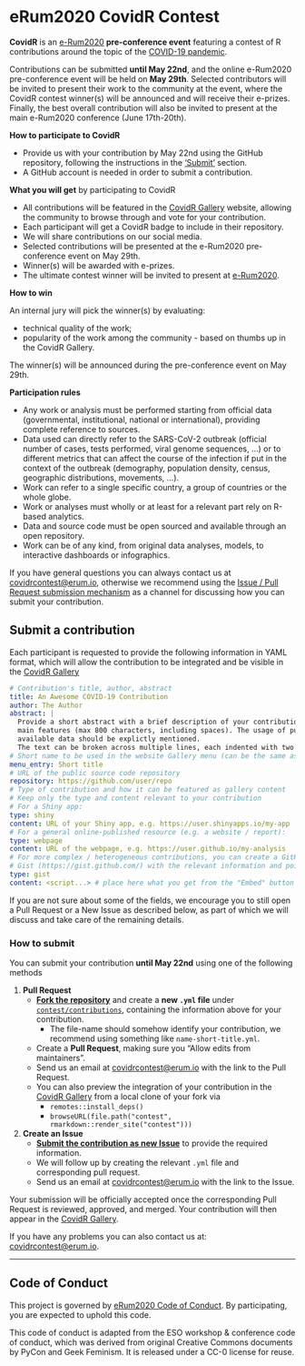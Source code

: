 
# eRum2020 CovidR Contest

**CovidR** is an [e-Rum2020](https://2020.erum.io/) **pre-conference
event** featuring a contest of R contributions around the topic of the
[COVID-19
pandemic](https://www.who.int/emergencies/diseases/novel-coronavirus-2019).

Contributions can be submitted **until May 22nd**, and the online
e-Rum2020 pre-conference event will be held on **May 29th**. Selected
contributors will be invited to present their work to the community at
the event, where the CovidR contest winner(s) will be announced and will
receive their e-prizes. Finally, the best overall contribution will also
be invited to present at the main e-Rum2020 conference (June 17th-20th).

**How to participate to CovidR**

  - Provide us with your contribution by May 22nd using the GitHub
    repository, following the instructions in the
    [‘Submit’](#submit-a-contribution) section.
  - A GitHub account is needed in order to submit a contribution.

**What you will get** by participating to CovidR

  - All contributions will be featured in the [CovidR
    Gallery](https://milano-r.github.io/erum2020-covidr-contest)
    website, allowing the community to browse through and vote for your
    contribution.
  - Each participant will get a CovidR badge to include in their
    repository.
  - We will share contributions on our social media.
  - Selected contributions will be presented at the e-Rum2020
    pre-conference event on May 29th.
  - Winner(s) will be awarded with e-prizes.
  - The ultimate contest winner will be invited to present at
    [e-Rum2020](https://2020.erum.io/).

**How to win**

An internal jury will pick the winner(s) by evaluating:

  - technical quality of the work;
  - popularity of the work among the community - based on thumbs up in
    the CovidR Gallery.

The winner(s) will be announced during the pre-conference event on May
29th.

**Participation rules**

  - Any work or analysis must be performed starting from official data
    (governmental, institutional, national or international), providing
    complete reference to sources.
  - Data used can directly refer to the SARS-CoV-2 outbreak (official
    number of cases, tests performed, viral genome sequences, …) or to
    different metrics that can affect the course of the infection if put
    in the context of the outbreak (demography, population density,
    census, geographic distributions, movements, …).
  - Work can refer to a single specific country, a group of countries or
    the whole globe.
  - Work or analyses must wholly or at least for a relevant part rely on
    R-based analytics.
  - Data and source code must be open sourced and available through an
    open repository.
  - Work can be of any kind, from original data analyses, models, to
    interactive dashboards or infographics.

If you have general questions you can always contact us at
<covidrcontest@erum.io>, otherwise we recommend using the [Issue / Pull
Request submission mechanism](#submit-a-contribution) as a channel for
discussing how you can submit your contribution.

## Submit a contribution

Each participant is requested to provide the following information in
YAML format, which will allow the contribution to be integrated and be
visible in the [CovidR
Gallery](https://milano-r.github.io/erum2020-covidr-contest)

``` yaml
# Contribution's title, author, abstract
title: An Awesome COVID-19 Contribution
author: The Author
abstract: |
  Provide a short abstract with a brief description of your contribution and its
  main features (max 800 characters, including spaces). The usage of publicly 
  available data should be explictly mentioned.
  The text can be broken across multiple lines, each indented with two spaces.
# Short name to be used in the website Gallery menu (can be the same as title)
menu_entry: Short title
# URL of the public source code repository
repository: https://github.com/user/repo
# Type of contribution and how it can be featured as gallery content
# Keep only the type and content relevant to your contribution
# For a Shiny app:
type: shiny
content: URL of your Shiny app, e.g. https://user.shinyapps.io/my-app
# For a general online-published resource (e.g. a website / report):
type: webpage
content: URL of the webpage, e.g. https://user.github.io/my-analysis
# For more complex / heterogeneous contributions, you can create a GitHub
# Gist (https://gist.github.com/) with the relevant information and pointers:
type: gist
content: <script...> # place here what you get from the "Embed" button
```

If you are not sure about some of the fields, we encourage you to still
open a Pull Request or a New Issue as described below, as part of which
we will discuss and take care of the remaining details.

### How to submit

You can submit your contribution **until May 22nd** using one of the
following methods

1.  **Pull Request**
      - [**Fork the
        repository**](https://github.com/Milano-R/erum2020-covidr-contest/fork)
        and create a **new `.yml` file** under
        [`contest/contributions`](https://github.com/Milano-R/erum2020-covidr-contest/tree/master/contest/contributions),
        containing the information above for your contribution.
          - The file-name should somehow identify your contribution, we
            recommend using something like `name-short-title.yml`.
      - Create a **Pull Request**, making sure you “Allow edits from
        maintainers”.
      - Send us an email at <covidrcontest@erum.io> with the link to the
        Pull Request.
      - You can also preview the integration of your contribution in the
        [CovidR
        Gallery](https://milano-r.github.io/erum2020-covidr-contest)
        from a local clone of your fork via
          - `remotes::install_deps()`
          - `browseURL(file.path("contest",
            rmarkdown::render_site("contest")))`
2.  **Create an Issue**
      - [**Submit the contribution as new
        Issue**](https://github.com/Milano-R/erum2020-covidr-contest/issues/new/choose)
        to provide the required information.
      - We will follow up by creating the relevant `.yml` file and
        corresponding pull request.
      - Send us an email at <covidrcontest@erum.io> with the link to the
        Issue.

Your submission will be officially accepted once the corresponding Pull
Request is reviewed, approved, and merged. Your contribution will then
appear in the [CovidR
Gallery](https://milano-r.github.io/erum2020-covidr-contest).

If you have any problems you can also contact us at:
<covidrcontest@erum.io>.

-----

## Code of Conduct

This project is governed by [eRum2020 Code of
Conduct](https://2020.erum.io/about/code-of-conduct). By participating,
you are expected to uphold this code.

This code of conduct is adapted from the ESO workshop & conference code
of conduct, which was derived from original Creative Commons documents
by PyCon and Geek Feminism. It is released under a CC-0 license for
reuse.

